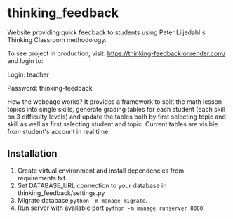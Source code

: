 # thinking_feedback
Website providing quick feedback to students using Peter Liljedahl's Thinking Classroom methodology.

To see project in production, visit: https://thinking-feedback.onrender.com/ and login to:

Login: teacher

Password: thinking-feedback

How the webpage works?
It provides a framework to split the math lesson topics into single skills, generate grading tables for each student (each skill on 3 difficulty levels) and update the tables both by first selecting topic and skill as well as first selecting student and topic. Current tables are visible from student's account in real time.

## Installation

1. Create virtual environment and install dependencies from requirements.txt.
2. Set DATABASE_URL connection to your database in thinking_feedback/settings.py
3. Migrate database `python -m manage migrate`.
4. Run server with available port `python -m manage runserver 8080`.
